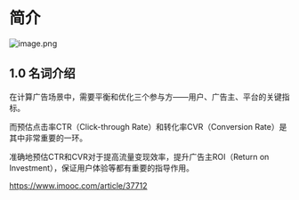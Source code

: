 # 简介

![image.png](https://upload-images.jianshu.io/upload_images/7548839-036600bfa649d6fb.png?imageMogr2/auto-orient/strip%7CimageView2/2/w/1240)

## 1.0 名词介绍
在计算广告场景中，需要平衡和优化三个参与方——用户、广告主、平台的关键指标。

而预估点击率CTR（Click-through Rate）和转化率CVR（Conversion Rate）是其中非常重要的一环。

准确地预估CTR和CVR对于提高流量变现效率，提升广告主ROI（Return on Investment），保证用户体验等都有重要的指导作用。

https://www.imooc.com/article/37712

